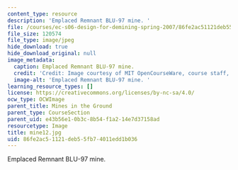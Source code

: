 ```yaml
---
content_type: resource
description: 'Emplaced Remnant BLU-97 mine. '
file: /courses/ec-s06-design-for-demining-spring-2007/86fe2ac51121deb55fb74011edd1b036_mine12.jpg
file_size: 120574
file_type: image/jpeg
hide_download: true
hide_download_original: null
image_metadata:
  caption: Emplaced Remnant BLU-97 mine.
  credit: 'Credit: Image courtesy of MIT OpenCourseWare, course staff, and students.'
  image-alt: 'Emplaced Remnant BLU-97 mine. '
learning_resource_types: []
license: https://creativecommons.org/licenses/by-nc-sa/4.0/
ocw_type: OCWImage
parent_title: Mines in the Ground
parent_type: CourseSection
parent_uid: e43b56e1-0b3c-8b54-f1a2-14e7d37158ad
resourcetype: Image
title: mine12.jpg
uid: 86fe2ac5-1121-deb5-5fb7-4011edd1b036
---
```

Emplaced Remnant BLU-97 mine. 